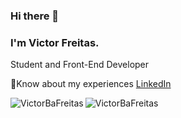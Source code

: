 ### Hi there 👋
### I'm Victor Freitas.

<p>Student and Front-End Developer</p>

📄Know about my experiences [LinkedIn](https://www.linkedin.com/in/victor-freitas-b64089240/)

<div>
    <p>
        <img align="left" src="https://github-readme-stats.vercel.app/api?username=VictorBaFreitas&show_icons=true&locale=en" alt="VictorBaFreitas" />
    </p>
    <p>
        <img align="left" src="https://github-readme-stats.vercel.app/api/top-langs?username=VictorBaFreitas&show_icons=true&locale=en&layout=compact" alt="VictorBaFreitas" />
    </p>
    <br />
</div>
